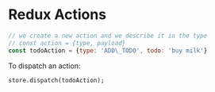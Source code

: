 # Redux Actions

```js
// we create a new action and we describe it in the type
// const action = {type, payload}
const todoAction = {type: 'ADD\_TODO', todo: 'buy milk'}
```

To dispatch an action:

`store.dispatch(todoAction);`
